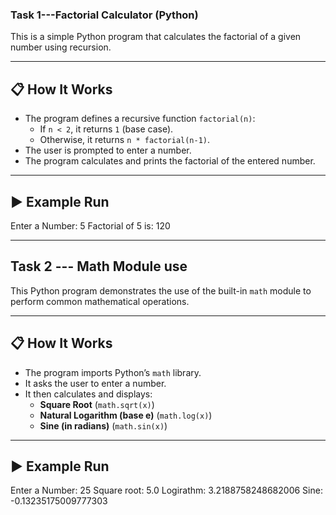 ### Task 1---Factorial Calculator (Python)

This is a simple Python program that calculates the factorial of a given number using recursion.

---

## 📋 How It Works
- The program defines a recursive function `factorial(n)`:
  - If `n < 2`, it returns `1` (base case).
  - Otherwise, it returns `n * factorial(n-1)`.
- The user is prompted to enter a number.
- The program calculates and prints the factorial of the entered number.

---

## ▶️ Example Run
Enter a Number: 5
Factorial of 5 is: 120

--------------------------------------------------------------------------------------------------------

## Task 2 --- Math Module use

This Python program demonstrates the use of the built-in `math` module to perform common mathematical operations.

---

## 📋 How It Works
- The program imports Python’s `math` library.
- It asks the user to enter a number.
- It then calculates and displays:
  - **Square Root** (`math.sqrt(x)`)
  - **Natural Logarithm (base e)** (`math.log(x)`)
  - **Sine (in radians)** (`math.sin(x)`)

---

## ▶️ Example Run
Enter a Number: 25
Square root: 5.0
Logirathm: 3.2188758248682006
Sine: -0.13235175009777303
